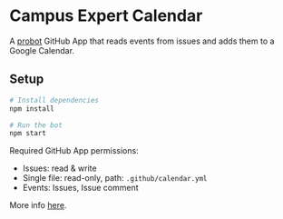 # Campus Expert Calendar

A [probot](https://github.com/probot/probot) GitHub App that reads events from issues and adds them to a Google Calendar.

## Setup

```sh
# Install dependencies
npm install

# Run the bot
npm start
```

Required GitHub App permissions:

* Issues: read & write
* Single file: read-only, path: `.github/calendar.yml`
* Events: Issues, Issue comment

More info [here](https://probot.github.io/docs/deployment/).
